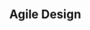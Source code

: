 <link rel="stylesheet" href="{{baseUrl}}/css/textbook.css">

<div class="website-content" id="all">

## Agile Design

<div id="main">

<include src="what/embed.md" boilerplate  />

</div>

</div>
